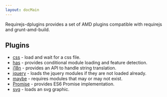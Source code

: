 ```yaml
---
layout: docMain
---
```

Requirejs-dplugins provides a set of AMD plugins compatible with requirejs and grunt-amd-build.

## Plugins

* [css](css.md) - load and wait for a css file.
* [has](has.md) - provides conditional module loading and feature detection.
* [i18n](i18n.md) - provides an API to handle string translation.
* [jquery](jquery.md) - loads the jquery modules if they are not loaded already.
* [maybe](maybe.md) - requires modules that may or may not exist.
* [Promise](Promise.md) - provides ES6 Promise implementation.
* [svg](svg.md) - loads an svg graphic.

